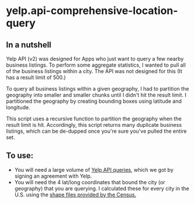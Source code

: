 # yelp.api-comprehensive-location-query

## In a nutshell
Yelp API (v2) was designed for Apps who just want to query a few nearby business listings. To perform some aggregate statistics, I wanted to pull all of the business listings within a city. The API was not designed for this (It has a result limit of 500.) 

To query all business listings within a given geography, I had to partition the geography into smaller and smaller chunks until I didn't hit the result limit. I partitioned the geography by creating bounding boxes using latitude and longitude. 

This script uses a recursive function to partition the geography when the result limit is hit. Accordingly, this script returns many duplicate business listings, which can be de-dupped once you're sure you've pulled the entire set.

## To use:
- You will need a large volume of [Yelp API queries](https://www.yelp.com/developers), which we got by signing an agreement with Yelp. 
- You will need the 4 lat/long coordinates that bound the city (or geography) that you are querying. I calculated these for every city in the U.S. using the [shape files provided by the Census.](https://www.census.gov/geo/maps-data/data/tiger-line.html)  
